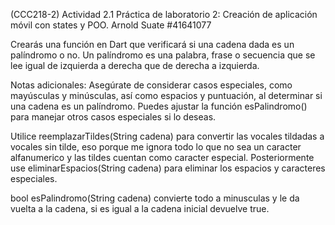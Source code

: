 (CCC218-2) Actividad 2.1 Práctica de laboratorio 2: Creación de aplicación móvil con states y POO.
Arnold Suate #41641077

Crearás una función en Dart que verificará si una cadena dada es un palíndromo o no. Un palíndromo es una palabra, frase o secuencia que se lee igual de izquierda a derecha que de derecha a izquierda.

Notas adicionales:
Asegúrate de considerar casos especiales, como mayúsculas y minúsculas, así como espacios y puntuación, al determinar si una cadena es un palíndromo.
Puedes ajustar la función esPalindromo() para manejar otros casos especiales si lo deseas.

Utilice reemplazarTildes(String cadena) para convertir las vocales tildadas a vocales sin tilde, eso porque me ignora todo lo que no sea un caracter alfanumerico y las tildes cuentan como caracter especial. Posteriormente use eliminarEspacios(String cadena) para eliminar los espacios y caracteres especiales.

bool esPalindromo(String cadena) convierte todo a minusculas y le  da vuelta a la cadena, si es igual a la cadena inicial devuelve true.
